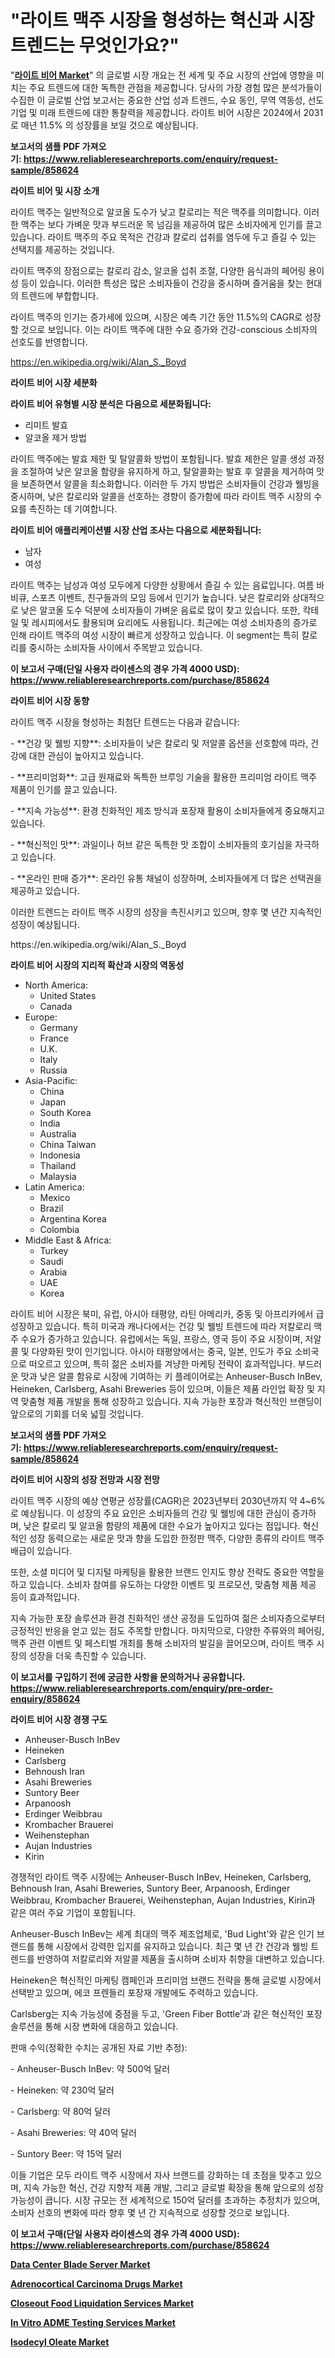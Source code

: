 <p><h1>"라이트 맥주 시장을 형성하는 혁신과 시장 트렌드는 무엇인가요?"</h1></p><p>"<strong><a href="https://www.reliableresearchreports.com/light-beer-r858624">라이트 비어 Market</a></strong>" 의 글로벌 시장 개요는 전 세계 및 주요 시장의 산업에 영향을 미치는 주요 트렌드에 대한 독특한 관점을 제공합니다. 당사의 가장 경험 많은 분석가들이 수집한 이 글로벌 산업 보고서는 중요한 산업 성과 트렌드, 수요 동인, 무역 역동성, 선도 기업 및 미래 트렌드에 대한 통찰력을 제공합니다. 라이트 비어 시장은 2024에서 2031로 매년 11.5% 의 성장률을 보일 것으로 예상됩니다.</p>
<p><strong>보고서의 샘플 PDF 가져오기:&nbsp;<a href="https://www.reliableresearchreports.com/enquiry/request-sample/858624">https://www.reliableresearchreports.com/enquiry/request-sample/858624</a></strong></p>
<p><strong>라이트 비어 및 시장 소개</strong></p>
<p><p>라이트 맥주는 일반적으로 알코올 도수가 낮고 칼로리는 적은 맥주를 의미합니다. 이러한 맥주는 보다 가벼운 맛과 부드러운 목 넘김을 제공하여 많은 소비자에게 인기를 끌고 있습니다. 라이트 맥주의 주요 목적은 건강과 칼로리 섭취를 염두에 두고 즐길 수 있는 선택지를 제공하는 것입니다. </p><p>라이트 맥주의 장점으로는 칼로리 감소, 알코올 섭취 조절, 다양한 음식과의 페어링 용이성 등이 있습니다. 이러한 특성은 많은 소비자들이 건강을 중시하며 즐거움을 찾는 현대의 트렌드에 부합합니다. </p><p>라이트 맥주의 인기는 증가세에 있으며, 시장은 예측 기간 동안 11.5%의 CAGR로 성장할 것으로 보입니다. 이는 라이트 맥주에 대한 수요 증가와 건강-conscious 소비자의 선호도를 반영합니다.</p></p>
<p><a href="https://en.wikipedia.org/wiki/Alan_S._Boyd">https://en.wikipedia.org/wiki/Alan_S._Boyd</a></p>
<p><strong>라이트 비어 시장 세분화</strong></p>
<p><strong>라이트 비어 유형별 시장 분석은 다음으로 세분화됩니다:</strong></p>
<p><ul><li>리미트 발효</li><li>알코올 제거 방법</li></ul></p>
<p><p>라이트 맥주에는 발효 제한 및 탈알콜화 방법이 포함됩니다. 발효 제한은 알콜 생성 과정을 조절하여 낮은 알코올 함량을 유지하게 하고, 탈알콜화는 발효 후 알콜을 제거하여 맛을 보존하면서 알콜을 최소화합니다. 이러한 두 가지 방법은 소비자들이 건강과 웰빙을 중시하며, 낮은 칼로리와 알콜을 선호하는 경향이 증가함에 따라 라이트 맥주 시장의 수요를 촉진하는 데 기여합니다.</p></p>
<p><strong>라이트 비어 애플리케이션별 시장 산업 조사는 다음으로 세분화됩니다:</strong></p>
<p><ul><li>남자</li><li>여성</li></ul></p>
<p><p>라이트 맥주는 남성과 여성 모두에게 다양한 상황에서 즐길 수 있는 음료입니다. 여름 바비큐, 스포츠 이벤트, 친구들과의 모임 등에서 인기가 높습니다. 낮은 칼로리와 상대적으로 낮은 알코올 도수 덕분에 소비자들이 가벼운 음료로 많이 찾고 있습니다. 또한, 칵테일 및 레시피에서도 활용되며 요리에도 사용됩니다. 최근에는 여성 소비자층의 증가로 인해 라이트 맥주의 여성 시장이 빠르게 성장하고 있습니다. 이 segment는 특히 칼로리를 중시하는 소비자들 사이에서 주목받고 있습니다.</p></p>
<p><strong>이 보고서 구매(단일 사용자 라이센스의 경우 가격 4000 USD): <a href="https://www.reliableresearchreports.com/purchase/858624">https://www.reliableresearchreports.com/purchase/858624</a></strong></p>
<p><strong>라이트 비어 시장 동향</strong></p>
<p><p>라이트 맥주 시장을 형성하는 최첨단 트렌드는 다음과 같습니다:</p><p>- **건강 및 웰빙 지향**: 소비자들이 낮은 칼로리 및 저알콜 옵션을 선호함에 따라, 건강에 대한 관심이 높아지고 있습니다.</p><p>  </p><p>- **프리미엄화**: 고급 원재료와 독특한 브루잉 기술을 활용한 프리미엄 라이트 맥주 제품이 인기를 끌고 있습니다.</p><p>  </p><p>- **지속 가능성**: 환경 친화적인 제조 방식과 포장재 활용이 소비자들에게 중요해지고 있습니다.</p><p>  </p><p>- **혁신적인 맛**: 과일이나 허브 같은 독특한 맛 조합이 소비자들의 호기심을 자극하고 있습니다.</p><p>  </p><p>- **온라인 판매 증가**: 온라인 유통 채널이 성장하며, 소비자들에게 더 많은 선택권을 제공하고 있습니다.</p><p>이러한 트렌드는 라이트 맥주 시장의 성장을 촉진시키고 있으며, 향후 몇 년간 지속적인 성장이 예상됩니다.</p></p>
<p>https://en.wikipedia.org/wiki/Alan_S._Boyd</p>
<p><strong>라이트 비어 시장의 지리적 확산과 시장의 역동성</strong></p>
<p><ul>
    <li>
        North America:
        <ul>
            <li>United States</li>
            <li>Canada</li>
        </ul>
    </li>
    <li>
        Europe:
        <ul>
            <li>Germany</li>
            <li>France</li>
            <li>U.K.</li>
            <li>Italy</li>
            <li>Russia</li>
        </ul>
    </li>
    <li>
        Asia-Pacific:
        <ul>
            <li>China</li>
            <li>Japan</li>
            <li>South Korea</li>
            <li>India</li>
            <li>Australia</li>
            <li>China Taiwan</li>
            <li>Indonesia</li>
            <li>Thailand</li>
            <li>Malaysia</li>
        </ul>
    </li>
    <li>
        Latin America:
        <ul>
            <li>Mexico</li>
            <li>Brazil</li>
            <li>Argentina Korea</li>
            <li>Colombia</li>
        </ul>
    </li>
    <li>
        Middle East & Africa:
        <ul>
            <li>Turkey</li>
            <li>Saudi</li>
            <li>Arabia</li>
            <li>UAE</li>
            <li>Korea</li>
        </ul>
    </li>
    </ul></p>
<p><p>라이트 비어 시장은 북미, 유럽, 아시아 태평양, 라틴 아메리카, 중동 및 아프리카에서 급성장하고 있습니다. 특히 미국과 캐나다에서는 건강 및 웰빙 트렌드에 따라 저칼로리 맥주 수요가 증가하고 있습니다. 유럽에서는 독일, 프랑스, 영국 등이 주요 시장이며, 저알콜 및 다양화된 맛이 인기입니다. 아시아 태평양에서는 중국, 일본, 인도가 주요 소비국으로 떠오르고 있으며, 특히 젊은 소비자를 겨냥한 마케팅 전략이 효과적입니다. 부드러운 맛과 낮은 알콜 함유로 시장에 기여하는 키 플레이어로는 Anheuser-Busch InBev, Heineken, Carlsberg, Asahi Breweries 등이 있으며, 이들은 제품 라인업 확장 및 지역 맞춤형 제품 개발을 통해 성장하고 있습니다. 지속 가능한 포장과 혁신적인 브랜딩이 앞으로의 기회를 더욱 넓힐 것입니다.</p></p>
<p><strong>보고서의 샘플 PDF 가져오기:&nbsp;<a href="https://www.reliableresearchreports.com/enquiry/request-sample/858624">https://www.reliableresearchreports.com/enquiry/request-sample/858624</a></strong></p>
<p><strong>라이트 비어 시장의 성장 전망과 시장 전망</strong></p>
<p><p>라이트 맥주 시장의 예상 연평균 성장률(CAGR)은 2023년부터 2030년까지 약 4~6%로 예상됩니다. 이 성장의 주요 요인은 소비자들의 건강 및 웰빙에 대한 관심이 증가하며, 낮은 칼로리 및 알코올 함량의 제품에 대한 수요가 높아지고 있다는 점입니다. 혁신적인 성장 동력으로는 새로운 맛과 향을 도입한 한정판 맥주, 다양한 종류의 라이트 맥주 배급이 있습니다.</p><p>또한, 소셜 미디어 및 디지털 마케팅을 활용한 브랜드 인지도 향상 전략도 중요한 역할을 하고 있습니다. 소비자 참여를 유도하는 다양한 이벤트 및 프로모션, 맞춤형 제품 제공 등이 효과적입니다. </p><p>지속 가능한 포장 솔루션과 환경 친화적인 생산 공정을 도입하여 젊은 소비자층으로부터 긍정적인 반응을 얻고 있는 점도 주목할 만합니다. 마지막으로, 다양한 주류와의 페어링, 맥주 관련 이벤트 및 페스티벌 개최를 통해 소비자의 발길을 끌어모으며, 라이트 맥주 시장의 성장을 더욱 촉진할 수 있습니다.</p></p>
<p><strong>이 보고서를 구입하기 전에 궁금한 사항을 문의하거나 공유합니다. <a href="https://www.reliableresearchreports.com/enquiry/pre-order-enquiry/858624">https://www.reliableresearchreports.com/enquiry/pre-order-enquiry/858624</a></strong></p>
<p><strong>라이트 비어 시장 경쟁 구도</strong></p>
<p><ul><li>Anheuser-Busch InBev</li><li>Heineken</li><li>Carlsberg</li><li>Behnoush Iran</li><li>Asahi Breweries</li><li>Suntory Beer</li><li>Arpanoosh</li><li>Erdinger Weibbrau</li><li>Krombacher Brauerei</li><li>Weihenstephan</li><li>Aujan Industries</li><li>Kirin</li></ul></p>
<p><p>경쟁적인 라이트 맥주 시장에는 Anheuser-Busch InBev, Heineken, Carlsberg, Behnoush Iran, Asahi Breweries, Suntory Beer, Arpanoosh, Erdinger Weibbrau, Krombacher Brauerei, Weihenstephan, Aujan Industries, Kirin과 같은 여러 주요 기업이 포함됩니다. </p><p>Anheuser-Busch InBev는 세계 최대의 맥주 제조업체로, 'Bud Light'와 같은 인기 브랜드를 통해 시장에서 강력한 입지를 유지하고 있습니다. 최근 몇 년 간 건강과 웰빙 트렌드를 반영하여 저칼로리와 저알콜 제품을 출시하며 소비자 취향을 대변하고 있습니다. </p><p>Heineken은 혁신적인 마케팅 캠페인과 프리미엄 브랜드 전략을 통해 글로벌 시장에서 선택받고 있으며, 에코 프렌들리 포장재 개발에도 주력하고 있습니다. </p><p>Carlsberg는 지속 가능성에 중점을 두고, 'Green Fiber Bottle'과 같은 혁신적인 포장 솔루션을 통해 시장 변화에 대응하고 있습니다.</p><p>판매 수익(정확한 수치는 공개된 자료 기반 추정):</p><p>- Anheuser-Busch InBev: 약 500억 달러</p><p>- Heineken: 약 230억 달러</p><p>- Carlsberg: 약 80억 달러</p><p>- Asahi Breweries: 약 40억 달러</p><p>- Suntory Beer: 약 15억 달러</p><p>이들 기업은 모두 라이트 맥주 시장에서 자사 브랜드를 강화하는 데 초점을 맞추고 있으며, 지속 가능한 혁신, 건강 지향적 제품 개발, 그리고 글로벌 확장을 통해 앞으로의 성장 가능성이 큽니다. 시장 규모는 전 세계적으로 150억 달러를 초과하는 추정치가 있으며, 소비자 선호의 변화에 따라 향후 몇 년 간 지속적으로 성장할 것으로 보입니다.</p></p>
<p><strong>이 보고서 구매(단일 사용자 라이센스의 경우 가격 4000 USD): <a href="https://www.reliableresearchreports.com/purchase/858624">https://www.reliableresearchreports.com/purchase/858624</a></strong></p>
<p><strong><p><a href="https://medium.com/@luke.bailey5468/data-center-blade-server-market-strategic-insights-product-evolution-and-market-segmentation-in-61807712638f">Data Center Blade Server Market</a></p><p><a href="https://www.linkedin.com/pulse/unveiling-market-trends-global-adrenocortical-carcinoma-drugs-bwvcc?trackingId=bR%2BhaP%2BrTl%2ByKtmgSv3aoA%3D%3D">Adrenocortical Carcinoma Drugs Market</a></p><p><a href="https://github.com/nathandecarvalho/Market-Research-Report-List-5/blob/main/closeout-food-liquidation-services-market.md">Closeout Food Liquidation Services Market</a></p><p><a href="https://www.linkedin.com/pulse/navigating-global-vitro-adme-testing-services-market-from-trends-ppp7c?trackingId=R93zoykVSeK%2Bpvu1lUyeSg%3D%3D">In Vitro ADME Testing Services Market</a></p><p><a href="https://issuu.com/reportprime-2/docs/isodecyl-oleate-market-size-2030.pp_a43bc3bd9aa9d7">Isodecyl Oleate Market</a></p></strong></p>
<p></p>